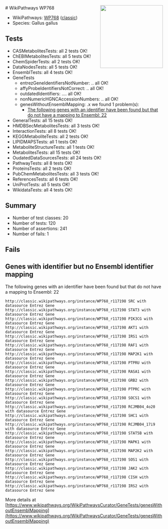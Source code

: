 <img style="float: right; width: 200px" src="https://upload.wikimedia.org/wikipedia/commons/thumb/8/83/Wplogo_with_text_500.png/640px-Wplogo_with_text_500.png" />
# WikiPathways WP768

* WikiPathways: [WP768](https://wikipathways.org/pathways/WP768) ([classic](https://classic.wikipathways.org/instance/WP768))
* Species: Gallus gallus
## Tests
* CASMetabolitesTests: all 2 tests OK!
* ChEBIMetabolitesTests: all 5 tests OK!
* ChemSpiderTests: all 2 tests OK!
* DataNodesTests: all 5 tests OK!
* EnsemblTests: all 4 tests OK!
* GeneTests
    * entrezGeneIdentifiersNotNumber: .. all OK!
    * affyProbeIdentifiersNotCorrect: .. all OK!
    * outdatedIdentifiers: .... all OK!
    * nonNumericHGNCAccessionNumbers: .. all OK!
    * genesWithoutEnsemblMapping: .x we found 1 problem(s):
        * [The following genes with an identifier have been found but that do not have a mapping to Ensembl: 22](#c4e5432e)
* GeneralTests: all 15 tests OK!
* HMDBSecMetabolitesTests: all 3 tests OK!
* InteractionTests: all 8 tests OK!
* KEGGMetaboliteTests: all 2 tests OK!
* LIPIDMAPSTests: all 1 tests OK!
* MetaboliteStructureTests: all 1 tests OK!
* MetabolitesTests: all 15 tests OK!
* OudatedDataSourcesTests: all 24 tests OK!
* PathwayTests: all 8 tests OK!
* ProteinsTests: all 2 tests OK!
* PubChemMetabolitesTests: all 3 tests OK!
* ReferencesTests: all 6 tests OK!
* UniProtTests: all 5 tests OK!
* WikidataTests: all 4 tests OK!


## Summary

* Number of test classes: 20
* Number of tests: 120
* Number of assertions: 241
* Number of fails: 1

## Fails

<a name="c4e5432e" />

## Genes with identifier but no Ensembl identifier mapping

The following genes with an identifier have been found but that do not have a mapping to Ensembl: 22
```
http://classic.wikipathways.org/instance/WP768_r117198 SRC with datasource Entrez Gene
http://classic.wikipathways.org/instance/WP768_r117198 STAT3 with datasource Entrez Gene
http://classic.wikipathways.org/instance/WP768_r117198 PIK3CG with datasource Entrez Gene
http://classic.wikipathways.org/instance/WP768_r117198 AKT1 with datasource Entrez Gene
http://classic.wikipathways.org/instance/WP768_r117198 IRS1 with datasource Entrez Gene
http://classic.wikipathways.org/instance/WP768_r117198 RAF1 with datasource Entrez Gene
http://classic.wikipathways.org/instance/WP768_r117198 MAP2K1 with datasource Entrez Gene
http://classic.wikipathways.org/instance/WP768_r117198 PTPRU with datasource Entrez Gene
http://classic.wikipathways.org/instance/WP768_r117198 RASA1 with datasource Entrez Gene
http://classic.wikipathways.org/instance/WP768_r117198 GRB2 with datasource Entrez Gene
http://classic.wikipathways.org/instance/WP768_r117198 PTPRC with datasource Entrez Gene
http://classic.wikipathways.org/instance/WP768_r117198 SOCS1 with datasource Entrez Gene
http://classic.wikipathways.org/instance/WP768_r117198 RCJMB04_4o20 with datasource Entrez Gene
http://classic.wikipathways.org/instance/WP768_r117198 SHC1 with datasource Entrez Gene
http://classic.wikipathways.org/instance/WP768_r117198 RCJMB04_17i9 with datasource Entrez Gene
http://classic.wikipathways.org/instance/WP768_r117198 STAT5B with datasource Entrez Gene
http://classic.wikipathways.org/instance/WP768_r117198 MAPK1 with datasource Entrez Gene
http://classic.wikipathways.org/instance/WP768_r117198 MAP2K2 with datasource Entrez Gene
http://classic.wikipathways.org/instance/WP768_r117198 SOS1 with datasource Entrez Gene
http://classic.wikipathways.org/instance/WP768_r117198 JAK2 with datasource Entrez Gene
http://classic.wikipathways.org/instance/WP768_r117198 CISH with datasource Entrez Gene
http://classic.wikipathways.org/instance/WP768_r117198 IRS2 with datasource Entrez Gene
```

More details at [https://www.wikipathways.org/WikiPathwaysCurator/GeneTests/genesWithoutEnsemblMapping](https://www.wikipathways.org/WikiPathwaysCurator/GeneTests/genesWithoutEnsemblMapping)

